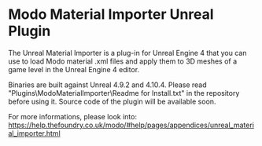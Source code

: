 # Modo Material Importer Unreal Plugin
The Unreal Material Importer is a plug-in for Unreal Engine 4 that you can use to load Modo material .xml files and apply them to 3D meshes of a game level in the Unreal Engine 4 editor.

Binaries are built against Unreal 4.9.2 and 4.10.4. Please read "Plugins\ModoMaterialImporter\Readme for Install.txt" in the repository before using it. Source code of the plugin will be available soon.

For more informations, please look into:
https://help.thefoundry.co.uk/modo/#help/pages/appendices/unreal_material_importer.html